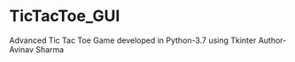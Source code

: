 # TicTacToe_GUI
Advanced Tic Tac Toe Game developed in Python-3.7 using Tkinter 
Author-Avinav Sharma
